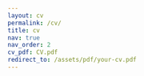 ```yaml
---
layout: cv
permalink: /cv/
title: cv
nav: true
nav_order: 2
cv_pdf: CV.pdf
redirect_to: /assets/pdf/your-cv.pdf
---
```

